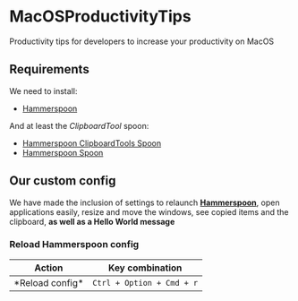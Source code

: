 # MacOSProductivityTips
Productivity tips for developers to increase your productivity on MacOS

## Requirements
We need to install:
- [Hammerspoon](https://www.hammerspoon.org)

And at least the *ClipboardTool* spoon:
- [Hammerspoon ClipboardTools Spoon](https://www.hammerspoon.org/Spoons/ClipboardTool.html)
- [Hammerspoon Spoon](https://www.hammerspoon.org/Spoons/)

## Our custom config
We have made the inclusion of settings to relaunch **[Hammerspoon](https://www.hammerspoon.org)**, open applications easily, resize and move the windows, see copied items and the clipboard, **as well as a Hello World message** 

### Reload Hammerspoon config
<table>
<thead>
<tr>
<th>Action</th>
<th>Key combination</th>
</tr>
</thead>
<tbody>
<tr>
<td>*Reload config*</td>
  <td><code>Ctrl + Option + Cmd + r</code></td>
</tr>
</tbody>
</table>
